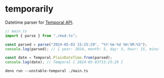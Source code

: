 # temporarily

Datetime parser for [Temporal API](https://tc39.es/proposal-temporal/docs/).

```ts
// main.ts
import { parse } from "./mod.ts";

const parsed = parse("2024-05-03 15:25:29", "%Y-%m-%d %H:%M:%S");
console.log(parsed); // { year: 2024, month: 5, day: 3, hour: 15, minute: 25, second: 29 }

const date = Temporal.PlainDateTime.from(parsed);
console.log(date); // Temporal { 2024-05-03T15:25:29 }
```

```shell
deno run --unstable-temporal ./main.ts
```
